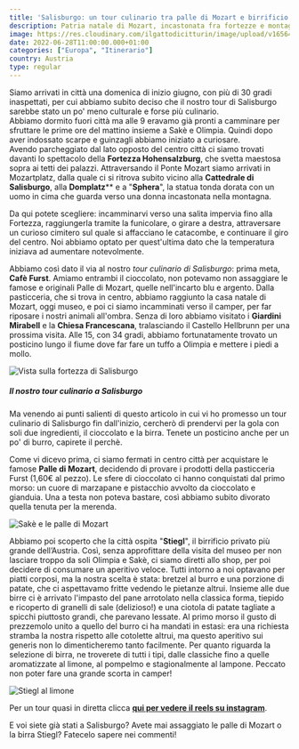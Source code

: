```yaml
---
title: 'Salisburgo: un tour culinario tra palle di Mozart e birrificio Stiegl'
description: Patria natale di Mozart, incastonata fra fortezze e montagne, Salisburgo si rivela angolo dopo angolo come una sinfonia andante, fra alti palazzi e curati giardini. 
image: https://res.cloudinary.com/ilgattodicitturin/image/upload/v1656413065/Articoli/salisburgo/salisburgo_1_1_eadwpf.jpg
date: 2022-06-28T11:00:00.000+01:00
categories: ["Europa", "Itinerario"]
country: Austria
type: regular
---
```

Siamo arrivati in città una domenica di inizio giugno, con più di 30 gradi inaspettati, per cui abbiamo subito deciso che il nostro tour di Salisburgo sarebbe stato un po' meno culturale e forse più culinario.  
Abbiamo dormito fuori città ma alle 9 eravamo già pronti a camminare per sfruttare le prime ore del mattino insieme a Sakè e Olimpia. Quindi dopo aver indossato scarpe e guinzagli abbiamo iniziato a curiosare.  
Avendo parcheggiato dal lato opposto del centro città ci siamo trovati davanti lo spettacolo della **Fortezza Hohensalzburg**, che svetta maestosa sopra ai tetti dei palazzi. Attraversando il Ponte Mozart siamo arrivati in Mozartplatz, dalla quale ci si ritrova subito vicino alla **Cattedrale di Salisburgo**, alla **Domplatz**** e a "**Sphera**", la statua tonda dorata con un uomo in cima che guarda verso una donna incastonata nella montagna.  

Da qui potete scegliere: incamminarvi verso una salita impervia fino alla Fortezza, raggiungerla tramite la funicolare, o girare a destra, attraversare un curioso cimitero sul quale si affacciano le catacombe, e continuare il giro del centro. Noi abbiamo optato per quest'ultima dato che la temperatura iniziava ad aumentare notevolmente.  

Abbiamo così dato il via al nostro *tour culinario di Salisburgo*: prima meta, **Cafè Furst**. Amiamo entrambi il cioccolato, non potevamo non assaggiare le famose e originali Palle di Mozart, quelle nell'incarto blu e argento. Dalla pasticceria, che si trova in centro, abbiamo raggiunto la casa natale di Mozart, oggi museo, e poi ci siamo incamminati verso il camper, per far riposare i nostri animali all'ombra. Senza di loro abbiamo visitato i **Giardini Mirabell** e la **Chiesa Francescana**, tralasciando il Castello Hellbrunn per una prossima visita. Alle 15, con 34 gradi, abbiamo fortunatamente trovato un posticino lungo il fiume dove far fare un tuffo a Olimpia e mettere i piedi a mollo.

![Vista sulla fortezza di Salisburgo](https://res.cloudinary.com/ilgattodicitturin/image/upload/v1656413071/Articoli/salisburgo/salisburgo_1_2_kusmnl.jpg "Vista sulla fortezza di Salisburgo")

##### Il nostro tour culinario a Salisburgo 

Ma venendo ai punti salienti di questo articolo in cui vi ho promesso un tour culinario di Salisburgo fin dall'inizio, cercherò di prendervi per la gola con soli due ingredienti, il cioccolato e la birra. Tenete un posticino anche per un po' di burro, capirete il perchè.  

Come vi dicevo prima, ci siamo fermati in centro città per acquistare le famose **Palle di Mozart**, decidendo di provare i prodotti della pasticceria Furst (1,60€ al pezzo). Le sfere di cioccolato ci hanno conquistati dal primo morso: un cuore di marzapane e pistacchio avvolto da cioccolato e gianduia. Una a testa non poteva bastare, così abbiamo subito divorato quella tenuta per la merenda. 

![Sakè e le palle di Mozart](https://res.cloudinary.com/ilgattodicitturin/image/upload/v1656413076/Articoli/salisburgo/salisburgo_1_3_stdqhb.jpg "Sakè e le palle di Mozart")

Abbiamo poi scoperto che la città ospita "**Stiegl**", il birrificio privato più grande dell’Austria. Così, senza approfittare della visita del museo per non lasciare troppo da soli Olimpia e Sakè, ci siamo diretti allo shop, per poi decidere di consumare un aperitivo veloce. Tutti intorno a noi optavano per piatti corposi, ma la nostra scelta è stata: bretzel al burro e una porzione di patate, che ci aspettavamo fritte vedendo le pietanze altrui. Insieme alle due birre ci è arrivato l'impasto del pane arrotolato nella classica forma, tiepido e ricoperto di granelli di sale (delizioso!) e una ciotola di patate tagliate a spicchi piuttosto grandi, che parevano lessate. Al primo morso il gusto di prezzemolo unito a quello del burro ci ha mandati in estasi: era una richiesta stramba la nostra rispetto alle cotolette altrui, ma questo aperitivo sui generis non lo dimenticheremo tanto facilmente. Per quanto riguarda la selezione di birra, ne troverete di tutti i tipi, dalle classiche fino a quelle aromatizzate al limone, al pompelmo e stagionalmente al lampone. Peccato non poter fare una grande scorta in camper!

![Stiegl al limone](https://res.cloudinary.com/ilgattodicitturin/image/upload/v1656413363/Articoli/salisburgo/salisburgo_1_4_ttjzxo.jpg "Stiegl al limone")

Per un tour quasi in diretta clicca **[qui per vedere il reels su instagram](https://www.instagram.com/reel/CfWIULvjykh/?igshid=MDJmNzVkMjY%3D)**.

E voi siete già stati a Salisburgo? Avete mai assaggiato le palle di Mozart o la birra Stiegl? Fatecelo sapere nei commenti!

